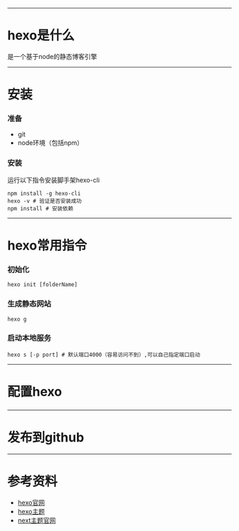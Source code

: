 
------
# hexo是什么
是一个基于node的静态博客引擎


------
# 安装

### 准备
- git
- node环境（包括npm）

### 安装
运行以下指令安装脚手架hexo-cli
```
npm install -g hexo-cli 
hexo -v # 验证是否安装成功
npm install # 安装依赖
```

------
# hexo常用指令

### 初始化
```
hexo init [folderName] 
```

### 生成静态网站
```
hexo g
``` 

### 启动本地服务
```
hexo s [-p port] # 默认端口4000（容易访问不到）,可以自己指定端口启动
```

------
# 配置hexo

### 

------
# 发布到github


------
# 参考资料
- [hexo官网](https://hexo.io/zh-cn/)
- [hexo主题](https://hexo.io/themes/)
- [next主题官网](http://theme-next.iissnan.com/)